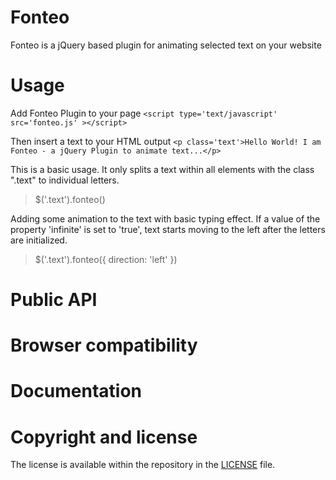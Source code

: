 # Fonteo
Fonteo is a jQuery based plugin for animating selected text on your website


# Usage

Add Fonteo Plugin to your page `<script type='text/javascript' src='fonteo.js' ></script>`

Then insert a text to your HTML output `<p class='text'>Hello World! I am Fonteo - a jQuery Plugin to animate text...</p>`
 
This is a basic usage. It only splits a text within all elements with the class ".text" to individual letters.

> $('.text').fonteo()

Adding some animation to the text with basic typing effect. If a value of the property 'infinite' is set to 'true', text starts moving to the left after the letters are initialized.

> $('.text').fonteo({ direction: 'left' })

# Public API

# Browser compatibility

# Documentation

# Copyright and license
The license is available within the repository in the [LICENSE](https://github.com/miso25/fonteo/blob/master/LICENSE.md) file.
